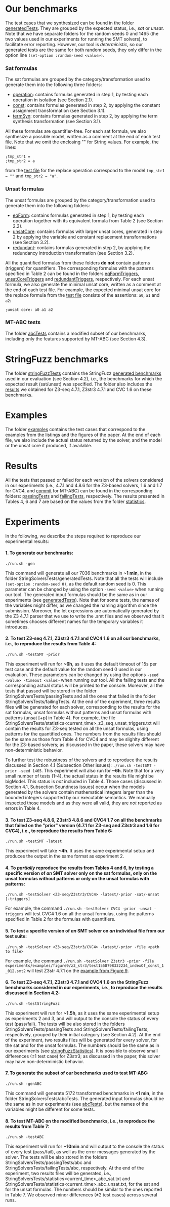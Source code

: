 # Our benchmarks

The test cases that we synthesized can be found in the folder [generatedTests](/experiments/generatedTests). They are grouped 
by the expected status, i.e., *sat* or *unsat*. Note that we have separate folders for the random seeds 0 and 1465 (the two values used
in our experiments for running the SMT solvers), to facilitate error reporting. However, our tool is *deterministic*, so 
our generated tests are the same for both random seeds, they only differ in the option line ```(set-option :random-seed <value>)```.

### Sat formulas
The sat formulas are grouped by the category/transformation used to generate them into the following three folders:
* [operation](/experiments/generatedTests/expected_sat/seed0/operation): contains formulas generated in step 1, 
by testing each operation in isolation (see Section 2.1).
* [const](/experiments/generatedTests/expected_sat/seed0/const): contains formulas generated in step 2, 
by applying the constant assignment transformation (see Section 3.1).
* [termSyn](/experiments/generatedTests/expected_sat/seed0/termSyn): contains formulas generated in step 2, 
by applying the term synthesis transformation (see Section 3.1).

All these formulas are quantifier-free. For each sat formula, we also synthesize a possible model, written as a comment at
the end of each test file. Note that we omit the enclosing "" for String values. For example, the lines: 
```
;tmp_str1 = 
;tmp_str2 = a
``` 
from the [test file](/experiments/examples/listing1/z3_seq/test1558798332234_replace_const_2_12.smt2) for the replace operation correspond to the model ```tmp_str1 = ""``` and ```tmp_str2 = "a"```.

### Unsat formulas
The unsat formulas are grouped by the category/transformation used to generate them into the following folders:
* [eqForm](/experiments/generatedTests/expected_unsat/seed0/eqForm): contains formulas generated in step 1, 
by testing each operation together with its equivalent formula from Table 2 (see Section 2.2).
* [unsatCore](/experiments/generatedTests/expected_unsat/seed0/unsatCore): contains formulas with larger unsat cores,
generated in step 2 by applying the variable and constant replacement transformations (see Section 3.2).
* [redundant](/experiments/generatedTests/expected_unsat/seed0/redundant): contains formulas generated in step 2, 
by applying the redundancy introduction transformation (see Section 3.2).

All the quantified formulas from these folders **do not** contain patterns (triggers) for quantifiers. The corresponding 
formulas with the patterns specified in Table 2 can be found in the folders [eqFormTriggers](/experiments/generatedTests/expected_unsat/seed0/eqFormTriggers),
[unsatCoreTriggers](/experiments/generatedTests/expected_unsat/seed0/unsatCoreTriggers) and [redundantTriggers](/experiments/generatedTests/expected_unsat/seed0/redundantTriggers), 
respectively. For each unsat formula, we also generate the minimal unsat core, written as a comment at the end of each test file. For example, the expected minimal unsat core for the replace formula from the [test file](/experiments/examples/figure7/z3_str3/test1563370927043_replace_unsatCore_3_7_0.smt2) consists of the assertions: ```a0```, ```a1``` and ```a2```:
```
;unsat core: a0 a1 a2
```

### MT-ABC tests
The folder [abcTests](/experiments/abcTests) contains a modified subset of our benchmarks, including only the features supported by MT-ABC (see Section 4.3).

# StringFuzz benchmarks

The folder [stringFuzzTests](/experiments/stringFuzzTests) contains the StringFuzz [generated benchmarks](http://stringfuzz.dmitryblotsky.com/suites/generated/) used in our evaluation (see Section 4.2), i.e., the benchmarks for which the expected result (sat/unsat) was specified. The folder also includes the [results](/experiments/stringFuzzTests/statistics) we obtained for Z3-seq 4.7.1, Z3str3 4.7.1 and CVC 1.6 on these benchmarks.

# Examples

The folder [examples](/experiments/examples) contains the test cases that correspond to the examples from the listings and 
the figures of the paper. At the end of each file, we also include the actual status returned by the solver, and the model or the unsat core it produced, if available.

# Results

All the tests that passed or failed for each version of the solvers considered in our experiments (i.e., 4.7.1 and 4.8.6 for the Z3-based solvers, 1.6 and 1.7 for CVC4, and [commit](https://github.com/vlab-cs-ucsb/ABC/commit/86b00141fddd183de7b9ae5c92c240e19dda1950) for MT-ABC) can be found in the corresponding folders: [passingTests](/experiments/passingTests) and [failingTests](/experiments/failingTests), respectively.
The results presented in Tables 4, 6 and 7 are based on the values from the folder [statistics](/experiments/statistics).

# Experiments

In the following, we describe the steps required to reproduce our experimental results:

#### 1. To generate our benchmarks:

```./run.sh -gen```

This command will generate all our 7036 benchmarks in **~1 min**, in the folder StringSolversTests/generatedTests. Note that all the tests will include ```(set-option :random-seed 0)```, as the default random seed is 0. This parameter can be changed by using the option ```-seed <value>``` when running our tool. The generated input formulas should be the same as in our experiments (see [generatedTests](/experiments/generatedTests)). Note that for some tests, the names of the variables might differ, as we changed the naming algorithm since the submission. Moreover, the let expressions are automatically generated by the Z3 4.7.1 parser that we use to write the .smt files and we observed that it sometimes chooses different names for the temporary variables it introduces. 

#### 2. To test Z3-seq 4.7.1, Z3str3 4.7.1 and CVC4 1.6 on all our benchmarks, i.e., to reproduce the results from Table 4: 

```./run.sh -testSMT -prior```

This experiment will run for **~6h**, as it uses the default timeout of 15s per test case and the default value for the random seed 0 used in our evaluation. These parameters can be changed by using the options ```-seed <value> -timeout <value>``` when running our tool. All the failing tests and the corresponding actual status will be printed to the console. Moreover, all the tests that passed will be stored in the folder StringSolversTests/passingTests and all the ones that failed in the folder StringSolversTests/failingTests. At the end of the experiment, three results files will be generated for each solver, corresponding to the results for the sat formulas, unsat formulas without patterns and unsat formulas with patterns (unsat [+p] in Table 4). For example, the file StringSolversTests/statistics\<current_time\>_z3_seq_unsat_triggers.txt will contain the results for Z3-seq tested on all the unsat formulas, using patterns for the quantified ones. The numbers from the results files should be the same as those from Table 4 for CVC4 and may be slighlty different for the Z3-based solvers; as discussed in the paper, these solvers may have non-deterministic behavior. 

To further test the robustness of the solvers and to reproduce the results discussed in Section 4.1 (Subsection Other issues): ```./run.sh -testSMT -prior -seed 1465```. This experiment will also run for **~6h**. Note that for a very small number of tests (1-4), the actual status in the results file might be bigModel. This status is *not* included in Table 4. Those cases (discussed in Section 4.1, Subsection Soundness issues) occur when the models generated by the solvers contain mathematical integers larger than the bounded integers supported by our executable semantics. We manually inspected those models and as they were all valid, they are *not* reported as errors in Table 4.

#### 3. To test Z3-seq 4.8.6, Z3str3 4.8.6 and CVC4 1.7 on all the benchmarks that failed on the "prior" version (4.7.1 for Z3-seq and Z3str3 and 1.6 for CVC4), i.e., to reproduce the results from Table 6: 

```./run.sh -testSMT -latest``` 

This experiment will take **~4h**. It uses the same experimental setup and produces the output in the same format as experiment 2.

#### 4. To *partially* reproduce the results from Tables 4 and 6, by testing a specific version of *an* SMT solver only on the sat formulas, only on the unsat formulas without patterns or only on the unsat formulas with patterns: 

```./run.sh -testSolver <Z3-seq/Z3str3/CVC4> -latest/-prior -sat/-unsat [-triggers]```

For example, the command ```./run.sh -testSolver CVC4 -prior -unsat -triggers``` will test CVC4 1.6 on all the unsat formulas, using the patterns specified in Table 2 for the formulas with quantifiers.

#### 5. To test a specific version of *an* SMT solver on *an* individual file from our test suite: 

```./run.sh -testSolver <Z3-seq/Z3str3/CVC4> -latest/-prior -file <path to file>``` 

For example, the command ```./run.sh -testSolver Z3str3 -prior -file experiments/examples/figure9/z3_str3/test1558798332234_indexOf_const_1_012.smt2``` will test Z3str 4.7.1 on the [example from Figure 9](/experiments/examples/figure9/z3_str3/test1558798332234_indexOf_const_1_012.smt2).

#### 6. To test Z3-seq 4.7.1, Z3str3 4.7.1 and CVC4 1.6 on the StringFuzz benchmarks considered in our experiments, i.e., to reproduce the results discussed in Section 4.2: 

```./run.sh -testStringFuzz``` 

This experiment will run for **~1.5h**, as it uses the same experimental setup as experiments 2 and 3, and will output to the console the status of every test (pass/fail). The tests will be also stored in the folders StringSolversTests/passingTests and StringSolversTests/failingTests, respectively, grouped by their initial category (see Section 4.2). At the end of the experiment, two results files will be generated for every solver, for the sat and for the unsat formulas. The numbers should be the same as in our experiments (see [stringFuzzStatistics](/experiments/stringFuzzTests/statistics/seed0)). It is possible to observe small differences (±1 test case) for Z3str3; as discussed in the paper, this solver may have non-deterministic behavior. 

#### 7. To generate the subset of our benchmarks used to test MT-ABC: 

```./run.sh -genABC``` 

This command will generate 5172 transformed benchmarks in **<1 min**, in the folder StringSolversTests/abcTests. The generated input formulas should be the same as in our experiments (see [abcTests](/experiments/absTests)), but the names of the variables might be different for some tests.

#### 8. To test MT-ABC on the modified benchmarks, i.e., to reproduce the results from Table 7: 

```./run.sh -testABC```

This experiment will run for **~10min** and will output to the console the status of every test (pass/fail), as well as the error messages generated by the solver. The tests will be also stored in the folders StringSolversTests/passingTests/abc and StringSolversTests/failingTests/abc, respectively. At the end of the experiment, two results files will be generated, i.e., StringSolversTests/statistics\<current_time\>_abc_sat.txt and StringSolversTests/statistics\<current_time\>_abc_unsat.txt, for the sat and for the unsat formulas. The numbers should be similar to the ones reported in Table 7. We observed minor differences (±2 test cases) across several runs.
